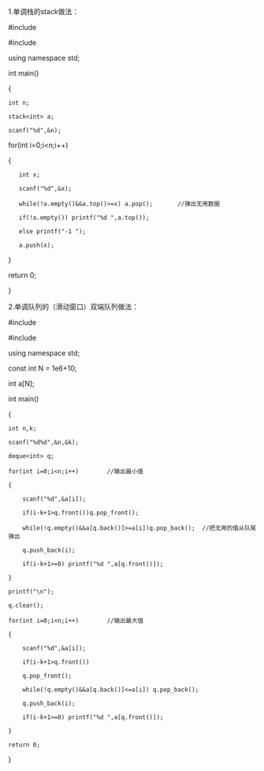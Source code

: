 1.单调栈的stack做法：

#include<iostream>
    
#include<stack>

using namespace std;


int main()
    
{
    
    int n;
    
    stack<int> a;
    
    scanf("%d",&n);
    
   for(int i=0;i<n;i++)
                        
   {
                        
       int x;
                        
       scanf("%d",&x);
                        
       while(!a.empty()&&a.top()>=x) a.pop();       //弹出无用数据
    
       if(!a.empty()) printf("%d ",a.top());
    
       else printf("-1 ");
    
       a.push(x);
       
   }
    
   return 0;
    
}
    
2.单调队列的（滑动窗口）双端队列做法：
    
#include<iostream>
    
#include<deque>

using namespace std;

const int N = 1e6+10;

int a[N];

int main()
    
{
    
    int n,k;
    
    scanf("%d%d",&n,&k);
    
    deque<int> q;
    
    for(int i=0;i<n;i++)        //输出最小值
                         
    {
                         
        scanf("%d",&a[i]); 
        
        if(i-k+1>q.front())q.pop_front();
        
        while(!q.empty()&&a[q.back()]>=a[i])q.pop_back();  //把无用的值从队尾弹出
        
        q.push_back(i);
        
        if(i-k+1>=0) printf("%d ",a[q.front()]);
    
    }
    
    printf("\n");
    
    q.clear();
    
    for(int i=0;i<n;i++)        //输出最大值
                         
    {
                         
        scanf("%d",&a[i]);
        
        if(i-k+1>q.front())
    
        q.pop_front();
        
        while(!q.empty()&&a[q.back()]<=a[i]) q.pop_back();
        
        q.push_back(i);
        
        if(i-k+1>=0) printf("%d ",a[q.front()]);
    
    }
    
    return 0;
    
}
